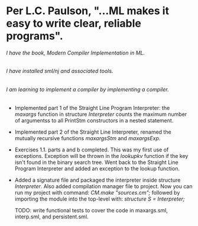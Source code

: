 # Per L.C. Paulson, "...ML makes it easy to write clear, reliable programs".

###### I have the book, _Modern Compiler Implementation in ML_.

###### I have installed sml/nj and associated tools.

###### I am learning to implement a compiler by implementing a compiler.

* Implemented part 1 of the Straight Line Program Interpreter:
  the _maxargs_ function in structure _Interpreter_ counts the maximum number
  of argumentss to all PrintStm constructors in a nested statement.

* Implemented part 2 of the Straight Line Interpreter, renamed
  the mutually recursive functions _maxargsStm_ and _maxargsExp_.

* Exercises 1.1. parts a and b completed. This was
  my first use of exceptions. Exception will be thrown in the _lookupkv_
  function if the key isn't found in the binary search tree. Went back to
  the Straight Line Program Interpreter and added an exception to the
  lookup function.

* Added a signature file and packaged the interpreter inside structure
  _Interpreter_. Also added compilation manager file to project. Now you can
  run my project with command: _CM.make "sources.cm";_ followed by importing
  the module into the top-level with: _structure S = Interpreter;_

  TODO: write functional tests to cover the code in maxargs.sml, interp.sml,
  and persistent.sml.

